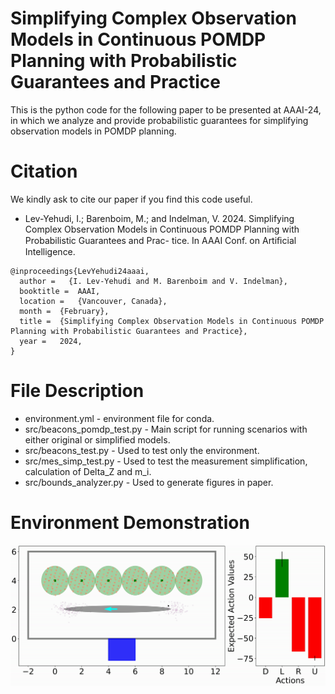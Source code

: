 # Simplifying Complex Observation Models in Continuous POMDP Planning with Probabilistic Guarantees and Practice #

This is the python code for the following paper to be presented at AAAI-24, in which we analyze and provide probabilistic guarantees for simplifying observation models in POMDP planning.

# Citation #

We kindly ask to cite our paper if you find this code useful.

- Lev-Yehudi, I.; Barenboim, M.; and Indelman, V. 2024.
Simplifying Complex Observation Models in Continuous
POMDP Planning with Probabilistic Guarantees and Prac-
tice. In AAAI Conf. on Artiﬁcial Intelligence.

```
@inproceedings{LevYehudi24aaai,
  author =   {I. Lev-Yehudi and M. Barenboim and V. Indelman},
  booktitle =  AAAI,
  location =   {Vancouver, Canada},
  month =  {February},
  title =  {Simplifying Complex Observation Models in Continuous POMDP Planning with Probabilistic Guarantees and Practice},
  year =   2024,
}
```

# File Description #

- environment.yml - environment file for conda.
- src/beacons_pomdp_test.py - Main script for running scenarios with either original or simplified models.
- src/beacons_test.py - Used to test only the environment.
- src/mes_simp_test.py - Used to test the measurement simplification, calculation of Delta_Z and m_i.
- src/bounds_analyzer.py - Used to generate figures in paper.

# Environment Demonstration #

![til](./src/gifs/beacons_3.gif)